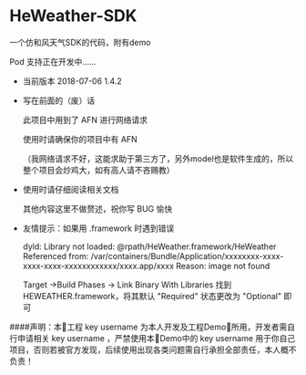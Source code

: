 # HeWeather-SDK
一个仿和风天气SDK的代码，附有demo

Pod 支持正在开发中……

 * 当前版本 2018-07-06 1.4.2

 * 写在前面的（废）话

   此项目中用到了 AFN 进行网络请求

   使用时请确保你的项目中有 AFN

   （我网络请求不好，这能求助于第三方了，另外model也是软件生成的，所以整个项目会炒鸡大，如有高人请不吝赐教）

 * 使用时请仔细阅读相关文档

   其他内容这里不做赘述，祝你写 BUG 愉快

 * 友情提示：如果用 .framework 时遇到错误

   dyld: Library not loaded: @rpath/HeWeather.framework/HeWeather
   Referenced from: /var/containers/Bundle/Application/xxxxxxxx-xxxx-xxxx-xxxx-xxxxxxxxxxxx/xxxx.app/xxxx
   Reason: image not found

   Target ->Build Phases -> Link Binary With Libraries 找到 HEWEATHER.framework，将其默认 "Required" 状态更改为 "Optional" 即可

####声明：本工程 key username 为本人开发及工程Demo所用，开发者需自行申请相关 key username ，严禁使用本Demo中的 key username 用于你自己项目，否则若被官方发现，后续使用出现各类问题需自行承担全部责任，本人概不负责！
